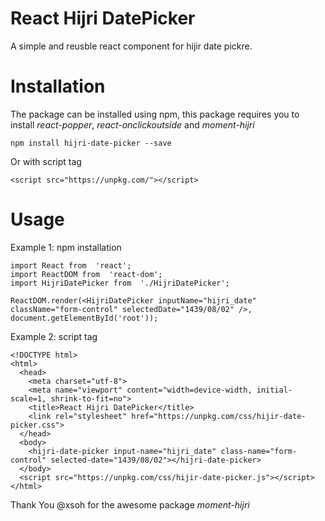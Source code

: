 # React Hijri DatePicker
A simple and reusble react component for hijir date pickre.


# Installation
The package can be installed using npm, this package requires you to install *react-popper*, *react-onclickoutside* and *moment-hijri*
```
npm install hijri-date-picker --save
```
Or with script tag
```
<script src="https://unpkg.com/"></script>
```
# Usage
Example 1: npm installation
```
import React from  'react';
import ReactDOM from  'react-dom';
import HijriDatePicker from  './HijriDatePicker';

ReactDOM.render(<HijriDatePicker inputName="hijri_date" className="form-control" selectedDate="1439/08/02" />, document.getElementById('root'));

```
Example 2: script tag
```
<!DOCTYPE html>
<html>
  <head>
    <meta charset="utf-8">
    <meta name="viewport" content="width=device-width, initial-scale=1, shrink-to-fit=no">
    <title>React Hijri DatePicker</title>
    <link rel="stylesheet" href="https://unpkg.com/css/hijir-date-picker.css">
  </head>
  <body>
    <hijri-date-picker input-name="hijri_date" class-name="form-control" selected-date="1439/08/02"></hijri-date-picker>
  </body>
  <script src="https://unpkg.com/css/hijir-date-picker.js"></script>
</html>

```

Thank You @xsoh for the awesome package *moment-hijri* 